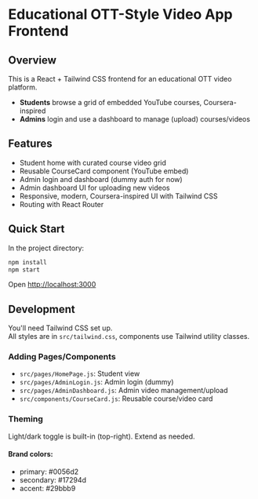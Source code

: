 # Educational OTT-Style Video App Frontend

## Overview

This is a React + Tailwind CSS frontend for an educational OTT video platform.  
- **Students** browse a grid of embedded YouTube courses, Coursera-inspired
- **Admins** login and use a dashboard to manage (upload) courses/videos

## Features

- Student home with curated course video grid
- Reusable CourseCard component (YouTube embed)
- Admin login and dashboard (dummy auth for now)
- Admin dashboard UI for uploading new videos
- Responsive, modern, Coursera-inspired UI with Tailwind CSS
- Routing with React Router

## Quick Start

In the project directory:

```bash
npm install
npm start
```

Open [http://localhost:3000](http://localhost:3000)

## Development

You'll need Tailwind CSS set up.  
All styles are in `src/tailwind.css`, components use Tailwind utility classes.

### Adding Pages/Components

- `src/pages/HomePage.js`: Student view
- `src/pages/AdminLogin.js`: Admin login (dummy)
- `src/pages/AdminDashboard.js`: Admin video management/upload
- `src/components/CourseCard.js`: Reusable course/video card

### Theming

Light/dark toggle is built-in (top-right). Extend as needed.

#### Brand colors:

- primary: #0056d2
- secondary: #17294d
- accent: #29bbb9
